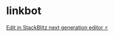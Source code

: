 # linkbot

[Edit in StackBlitz next generation editor ⚡️](https://stackblitz.com/~/github.com/glink25/linkbot)